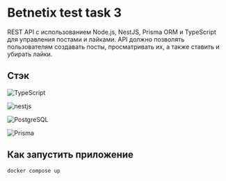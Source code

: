 # Betnetix test task 3

REST API с использованием Node.js, NestJS, Prisma ORM и TypeScript для управления постами и лайками. API должно позволять пользователям создавать посты, просматривать их, а также ставить и убирать лайки.

## Стэк

![TypeScript](https://img.shields.io/badge/TypeScript-007ACC?style=for-the-badge&logo=typescript&logoColor=white)

![nestjs](https://img.shields.io/badge/nestjs-E0234E?style=for-the-badge&logo=nestjs&logoColor=white)

![PostgreSQL](https://img.shields.io/badge/PostgreSQL-316192?style=for-the-badge&logo=postgresql&logoColor=white)

![Prisma](https://img.shields.io/badge/Prisma-3982CE?style=for-the-badge&logo=Prisma&logoColor=white)

## Как запустить приложение

```
docker compose up
```
